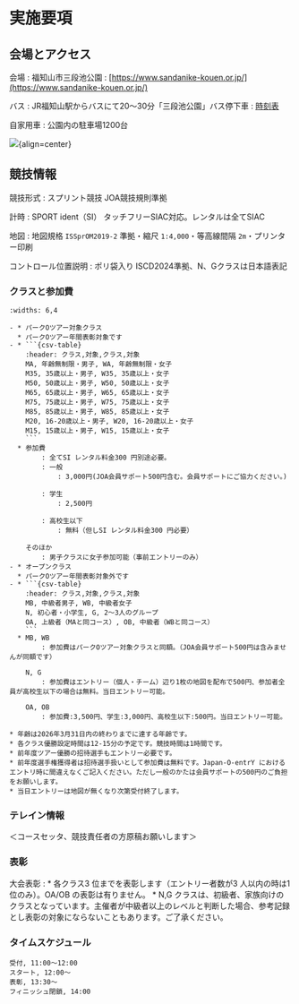# 実施要項

## 会場とアクセス

会場
    : 福知山市三段池公園
    : [https://www.sandanike-kouen.or.jp/](https://www.sandanike-kouen.or.jp/)

バス
    : JR福知山駅からバスにて20～30分「三段池公園」バス停下車
    : [時刻表](https://www.city.fukuchiyama.lg.jp/uploaded/attachment/33244.pdf)

自家用車
    : 公園内の駐車場1200台

![](https://www.sandanike-kouen.or.jp/wp-content/uploads/2022/10/map.jpeg){align=center}

## 競技情報

競技形式
    : スプリント競技  JOA競技規則準拠

計時
    : SPORT ident（SI） タッチフリーSIAC対応。レンタルは全てSIAC

地図
    : 地図規格 `ISSprOM2019-2` 準拠・縮尺 `1:4,000`・等高線間隔 `2m`・プリンター印刷

コントロール位置説明
    : ポリ袋入り ISCD2024準拠、N、Gクラスは日本語表記

### クラスと参加費

````{list-table}
:widths: 6,4

- * パークOツアー対象クラス
  * パークOツアー年間表彰対象です
- * ```{csv-table}
    :header: クラス,対象,クラス,対象
    MA, 年齢無制限・男子, WA, 年齢無制限・女子
    M35, 35歳以上・男子, W35, 35歳以上・女子
    M50, 50歳以上・男子, W50, 50歳以上・女子
    M65, 65歳以上・男子, W65, 65歳以上・女子
    M75, 75歳以上・男子, W75, 75歳以上・女子
    M85, 85歳以上・男子, W85, 85歳以上・女子
    M20, 16-20歳以上・男子, W20, 16-20歳以上・女子
    M15, 15歳以上・男子, W15, 15歳以上・女子
    ```
  * 参加費
        : 全てSI レンタル料金300 円別途必要。
        : 一般
            : 3,000円(JOA会員サポート500円含む。会員サポートにご協力ください。)
        
        : 学生
            : 2,500円

        : 高校生以下
            : 無料（但しSI レンタル料金300 円必要）

    そのほか
        : 男子クラスに女子参加可能（事前エントリーのみ）
- * オープンクラス
  * パークOツアー年間表彰対象外です
- * ```{csv-table}
    :header: クラス,対象,クラス,対象
    MB, 中級者男子, WB, 中級者女子
    N, 初心者・小学生, G, 2～3人のグループ
    OA, 上級者（MAと同コース）, OB, 中級者（WBと同コース）
    ```
  * MB, WB
        : 参加費はパークOツアー対象クラスと同額。（JOA会員サポート500円は含みませんが同額です）

    N, G
        : 参加費はエントリー（個人・チーム）辺り1枚の地図を配布で500円、参加者全員が高校生以下の場合は無料。当日エントリー可能。

    OA, OB
        : 参加費:3,500円、学生:3,000円、高校生以下:500円。当日エントリー可能。
````

```{tip}
* 年齢は2026年3月31日内の終わりまでに達する年齢です。
* 各クラス優勝設定時間は12-15分の予定です。競技時間は1時間です。
* 前年度ツアー優勝の招待選手もエントリー必要です。
* 前年度選手権獲得者は招待選手扱いとして参加費は無料です。Japan-O-entrY におけるエントリ時に間違えなくご記入ください。ただし一般のかたは会員サポートの500円のご負担をお願いします。
* 当日エントリーは地図が無くなり次第受付終了します。
```

### テレイン情報

＜コースセッタ、競技責任者の方原稿お願いします＞

### 表彰

大会表彰
    : * 各クラス3 位までを表彰します（エントリー者数が3 人以内の時は1 位のみ）。OA/OB の表彰は有りません。
      * N,G クラスは、初級者、家族向けのクラスとなっています。主催者が中級者以上のレベルと判断した場合、参考記録とし表彰の対象にならないこともあります。ご了承ください。

### タイムスケジュール

```{csv-table}
受付, 11:00～12:00
スタート, 12:00～
表彰, 13:30～
フィニッシュ閉鎖, 14:00
```